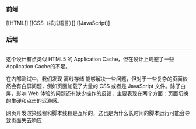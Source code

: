
### 前端
[[HTML]]
[[CSS（样式语言）]]
[[JavaScript]]
### 后端
***
这个设计有点类似 HTML5 的 Application Cache，但在设计上规避了一些 Application Cache的不足。

在内部测试中，我们发现 离线存储 能够解决一些问题，但对于一些复杂的页面依然会有白屏问题，例如页面加载了大量的 CSS 或者是 JavaScript 文件。除了白屏，影响 Web 体验的问题还有缺少操作的反馈，主要表现在两个方面：页面切换的生硬和点击的迟滞感。

网页开发渲染线程和脚本线程是互斥的，这也是为什么长时间的脚本运行可能会导致页面失去响应